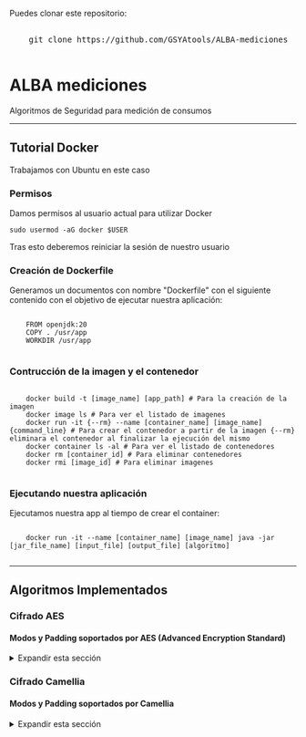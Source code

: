 <div>
  <p>Puedes clonar este repositorio:</p>
  <pre><code></code>
    git clone https://github.com/GSYAtools/ALBA-mediciones
  </code></pre>
</div>
<div>
  <h1>ALBA mediciones</h1>
  <p>Algoritmos de Seguridad para medición de consumos</p>
  <hr>
</div>
<div>
  <h2>Tutorial Docker</h2>
  <p>Trabajamos con Ubuntu en este caso</p>
  <h3>Permisos</h3>
  <p>Damos permisos al usuario actual para utilizar Docker</p>
  <pre><code>sudo usermod -aG docker $USER</code></pre>
  <p>Tras esto deberemos reiniciar la sesión de nuestro usuario</p>
  <h3>Creación de Dockerfile</h3>
  <p>Generamos un documentos con nombre "Dockerfile" con el siguiente contenido con el objetivo de ejecutar nuestra aplicación:</p>
  <pre><code>
    FROM openjdk:20
    COPY . /usr/app
    WORKDIR /usr/app
  </code></pre>
  <h3>Contrucción de la imagen y el contenedor</h3>
  <pre><code>
    docker build -t [image_name] [app_path] # Para la creación de la imagen
    docker image ls # Para ver el listado de imagenes
    docker run -it {--rm} --name [container_name] [image_name] {command_line} # Para crear el contenedor a partir de la imagen {--rm} eliminara el contenedor al finalizar la ejecución del mismo
    docker container ls -al # Para ver el listado de contenedores
    docker rm [container_id] # Para eliminar contenedores
    docker rmi [image_id] # Para eliminar imagenes
  </code></pre>
  <h3>Ejecutando nuestra aplicación</h3>
  <p>Ejecutamos nuestra app al tiempo de crear el container:</p>
  <pre><code>
    docker run -it --name [container_name] [image_name] java -jar [jar_file_name] [input_file] [output_file] [algoritmo]
  </code></pre>
  <hr>
</div>
<div>
  <h2>Algoritmos Implementados</h2>
</div>
<div>
  <h3>Cifrado AES</h3>
  <h4>Modos y Padding soportados por AES (Advanced Encryption Standard)</h4>
  <details>
    <summary>Expandir esta sección</summary>
    <table>
      <tr>
        <th>Modo</th>
        <th>Padding</th>
      </tr>
      <tr>
        <td rowspan="4">ECB</td>
        <td>NoPadding</td>
      </tr>
      <tr>
        <td>PKCS5Padding</td>
      </tr>
      <tr>
        <td>PKCS7Padding</td>
      </tr>
      <tr>
        <td>ISO10126Padding</td>
      </tr>
      <tr>
        <td rowspan="4">CBC</td>
        <td>NoPadding</td>
      </tr>
      <tr>
        <td>PKCS5Padding</td>
      </tr>
      <tr>
        <td>PKCS7Padding</td>
      </tr>
      <tr>
        <td>ISO10126Padding</td>
      </tr>
      <tr>
        <td>CFB</td>
        <td>NoPadding</td>
      </tr>
      <tr>
        <td>OFB</td>
        <td>NoPadding</td>
      </tr>
      <tr>
        <td>CTR</td>
        <td>NoPadding</td>
      </tr>
      <tr>
        <td>GCM (Galois/Counter Mode)</td>
        <td>NoPadding</td>
      </tr>
    </table>
    <p>Notas:</p>
    <ul>
      <li>ECB: Menos seguro debido a la igualdad de cifrados para bloques idénticos de texto plano.</li>
      <li>CBC: Adecuado para la mayoría de las aplicaciones que requieren seguridad mejorada respecto a ECB.</li>
      <li>CFB, OFB, CTR: Modos que permiten operar sobre flujos de datos y no requieren padding.</li>
      <li>GCM: Proporciona cifrado autenticado con eficiencia y es ampliamente utilizado en protocolos de red.</li>
    </ul>
    <p>En GCM se utilizará un vector de inicializacion (IV) de 12 bytes (96 bits), en el resto de modos (excepto ECB que no utiliza IV), se utilizara un IV de 16 bytes (128 bits)</p>
    <p>Ejecución AES</p>
    <pre><code>
      java -jar SecurityAlgorithms.jar [input_file] [output_file] AES-[modo]-[padding]-[key_size]
    </code></pre>
  </details>
</div>
<div>
  <h3>Cifrado Camellia</h3>
  <h4>Modos y Padding soportados por Camellia</h4>
  <details>
    <summary>Expandir esta sección</summary>
    <table>
      <tr>
        <th>Modo</th>
        <th>Padding</th>
      </tr>
      <tr>
        <td rowspan="3">ECB</td>
        <td>NoPadding</td>
      </tr>
      <tr>
        <td>PKCS5Padding</td>
      </tr>
      <tr>
        <td>ISO10126Padding</td>
      </tr>
      <tr>
        <td rowspan="3">CBC</td>
        <td>NoPadding</td>
      </tr>
      <tr>
        <td>PKCS5Padding</td>
      </tr>
      <tr>
        <td>ISO10126Padding</td>
      </tr>
      <tr>
        <td>CFB</td>
        <td>NoPadding</td>
      </tr>
      <tr>
        <td>OFB</td>
        <td>NoPadding</td>
      </tr>
      <tr>
        <td>CTR</td>
        <td>NoPadding</td>
      </tr>
      <tr>
        <td>GCM (Galois/Counter Mode)</td>
        <td>NoPadding</td>
      </tr>
    </table>
    <p>Notas:</p>
      <ul>
        <li>ECB: Menos seguro debido a la igualdad de cifrados para bloques idénticos de texto plano.</li>
        <li>CBC: Adecuado para la mayoría de las aplicaciones que requieren seguridad mejorada respecto a ECB.</li>
        <li>CFB, OFB, CTR: Modos que permiten operar sobre flujos de datos y no requieren padding.</li>
        <li>GCM: Proporciona cifrado autenticado con eficiencia y es ampliamente utilizado en protocolos de red.</li>
      </ul>
      <p>Ejecución Camellia</p>
      <pre><code>
        java -jar SecurityAlgorithms.jar [input_file] [output_file] Camellia-[modo]-[padding]-[key_size]
      </code></pre>
  </details>
</div>
